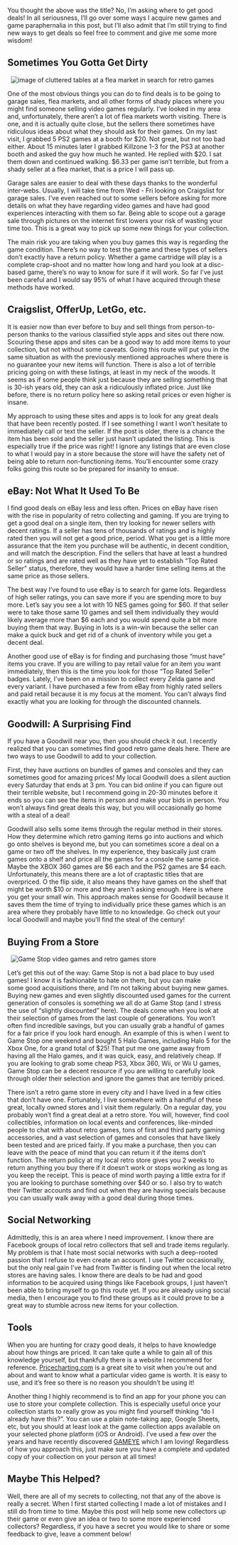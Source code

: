 You thought the above was the title? No, I’m asking where to get good deals! In all seriousness, I’ll go over some ways I acquire new games and game paraphernalia in this post, but I’ll also admit that I’m still trying to find new ways to get deals so feel free to comment and give me some more wisdom!

## Sometimes You Gotta Get Dirty

<div class="image-container">
  <img src="https://res.cloudinary.com/https-joeyg-me/image/upload/v1552515483/gaming/flea-market.jpg" onclick="openImage(`https://res.cloudinary.com/https-joeyg-me/image/upload/v1552515483/gaming/flea-market.jpg`)" alt="image of cluttered tables at a flea market in search for retro games">
</div>

One of the most obvious things you can do to find deals is to be going to garage sales, flea markets, and all other forms of shady places where you might find someone selling video games regularly. I’ve looked in my area and, unfortunately, there aren’t a lot of flea markets worth visiting. There is one, and it is actually quite close, but the sellers there sometimes have ridiculous ideas about what they should ask for their games. On my last visit, I grabbed 5 PS2 games at a booth for $20. Not great, but not too bad either. About 15 minutes later I grabbed Killzone 1-3 for the PS3 at another booth and asked the guy how much he wanted. He replied with $20. I sat them down and continued walking. $6.33 per game isn’t terrible, but from a shady seller at a flea market, that is a price I will pass up.

Garage sales are easier to deal with these days thanks to the wonderful inter-webs. Usually, I will take time from Wed - Fri looking on Craigslist for garage sales. I’ve even reached out to some sellers before asking for more details on what they have regarding video games and have had good experiences interacting with them so far. Being able to scope out a garage sale through pictures on the internet first lowers your risk of wasting your time too. This is a great way to pick up some new things for your collection.

The main risk you are taking when you buy games this way is regarding the game condition. There’s no way to test the game and these types of sellers don’t exactly have a return policy. Whether a game cartridge will play is a complete crap-shoot and no matter how long and hard you look at a disc-based game, there’s no way to know for sure if it will work. So far I’ve just been careful and I would say 95% of what I have acquired through these methods have worked.

## Craigslist, OfferUp, LetGo, etc.

It is easier now than ever before to buy and sell things from person-to-person thanks to the various classified style apps and sites out there now. Scouring these apps and sites can be a good way to add more items to your collection, but not without some caveats. Going this route will put you in the same situation as with the previously mentioned approaches where there is no guarantee your new items will function. There is also a lot of terrible pricing going on with these listings, at least in my neck of the woods. It seems as if some people think just because they are selling something that is 30-ish years old, they can ask a ridiculously inflated price. Just like before, there is no return policy here so asking retail prices or even higher is insane.

My approach to using these sites and apps is to look for any great deals that have been recently posted. If I see something I want I won’t hesitate to immediately call or text the seller. If the post is older, there is a chance the item has been sold and the seller just hasn’t updated the listing. This is especially true if the price was right! I ignore any listings that are even close to what I would pay in a store because the store will have the safety net of being able to return non-functioning items. You’ll encounter some crazy folks going this route so be prepared for insanity to ensue.

## eBay: Not What It Used To Be

I find good deals on eBay less and less often. Prices on eBay have risen with the rise in popularity of retro collecting and gaming. If you are trying to get a good deal on a single item, then try looking for newer sellers with decent ratings. If a seller has tens of thousands of ratings and is highly rated then you will not get a good price, period. What you get is a little more assurance that the item you purchase will be authentic, in decent condition, and will match the description. Find the sellers that have at least a hundred or so ratings and are rated well as they have yet to establish “Top Rated Seller” status, therefore, they would have a harder time selling items at the same price as those sellers.

The best way I’ve found to use eBay is to search for game lots. Regardless of high seller ratings, you can save more if you are spending more to buy more. Let’s say you see a lot with 10 NES games going for $60. If that seller were to take those same 10 games and sell them individually they would likely average more than $6 each and you would spend quite a bit more buying them that way. Buying in lots is a win-win because the seller can make a quick buck and get rid of a chunk of inventory while you get a decent deal.

Another good use of eBay is for finding and purchasing those “must have” items you crave. If you are willing to pay retail value for an item you want immediately, then this is the time you look for those “Top Rated Seller” badges. Lately, I’ve been on a mission to collect every Zelda game and every variant. I have purchased a few from eBay from highly rated sellers and paid retail because it is my focus at the moment. You can’t always find exactly what you are looking for through the discounted channels.

## Goodwill: A Surprising Find

If you have a Goodwill near you, then you should check it out. I recently realized that you can sometimes find good retro game deals here. There are two ways to use Goodwill to add to your collection.

First, they have auctions on bundles of games and consoles and they can sometimes good for amazing prices! My local Goodwill does a silent auction every Saturday that ends at 3 pm. You can bid online if you can figure out their terrible website, but I recommend going in 20-30 minutes before it ends so you can see the items in person and make your bids in person. You won’t always find great deals this way, but you will occasionally go home with a steal of a deal!

Goodwill also sells some items through the regular method in their stores. How they determine which retro gaming items go into auctions and which go onto shelves is beyond me, but you can sometimes score a deal on a game or two off the shelves. In my experience, they basically just cram games onto a shelf and price all the games for a console the same price. Maybe the XBOX 360 games are $6 each and the PS2 games are $4 each. Unfortunately, this means there are a lot of craptastic titles that are overpriced. O the flip side, it also means they have games on the shelf that might be worth $10 or more and they aren’t asking enough. Here is where you get your small win. This approach makes sense for Goodwill because it saves them the time of trying to individually price these games which is an area where they probably have little to no knowledge. Go check out your local Goodwill and maybe you’ll find the steal of the century!

## Buying From a Store

<div class="image-container">
  <img src="https://res.cloudinary.com/https-joeyg-me/image/upload/v1552515484/gaming/game_stop.jpg" alt="Game Stop video games and retro games store" onclick="openImage(`https://res.cloudinary.com/https-joeyg-me/image/upload/v1552515484/gaming/game_stop.jpg`)">
</div>

Let’s get this out of the way: Game Stop is not a bad place to buy used games! I know it is fashionable to hate on them, but you can make some good acquisitions there, and I’m not talking about buying new games. Buying new games and even slightly discounted used games for the current generation of consoles is something we all do at Game Stop (and I stress the use of “slightly discounted” here). The deals come when you look at their selection of games from the last couple of generations. You won’t often find incredible savings, but you can usually grab a handful of games for a fair price if you look hard enough. An example of this is when I went to Game Stop one weekend and bought 5 Halo Games, including Halo 5 for the Xbox One, for a grand total of $25! That put me one game away from having all the Halo games, and it was quick, easy, and relatively cheap. If you are looking to grab some cheap PS3, Xbox 360, Wii, or Wii U games, Game Stop can be a decent resource if you are willing to carefully look through older their selection and ignore the games that are terribly priced.

There isn’t a retro game store in every city and I have lived in a few cities that don’t have one. Fortunately, I live somewhere with a handful of these great, locally owned stores and I visit them regularly. On a regular day, you probably won’t find a great deal at a retro store. You will, however, find cool collectibles, information on local events and conferences, like-minded people to chat with about retro games, tons of first and third party gaming accessories, and a vast selection of games and consoles that have likely been tested and are priced fairly. If you make a purchase, then you can leave with the peace of mind that you can return it if the items don’t function. The return policy at my local retro store gives you 2 weeks to return anything you buy there if it doesn’t work or stops working as long as you keep the receipt. This is peace of mind worth paying a little extra for if you are looking to purchase something over $40 or so. I also try to watch their Twitter accounts and find out when they are having specials because you can usually walk away with a good deal during those times.

## Social Networking

Admittedly, this is an area where I need improvement. I know there are Facebook groups of local retro collectors that sell and trade items regularly. My problem is that I hate most social networks with such a deep-rooted passion that I refuse to even create an account. I use Twitter occasionally, but the only real gain I’ve had from Twitter is finding out when the local retro stores are having sales. I know there are deals to be had and good information to be acquired using things like Facebook groups, I just haven’t been able to bring myself to go this route yet. If you are already using social media, then I encourage you to find these groups as it could prove to be a great way to stumble across new items for your collection.

## Tools

When you are hunting for crazy good deals, it helps to have knowledge about how things are priced. It can take quite a while to gain all of this knowledge yourself, but thankfully there is a website I recommend for reference. <a href="https://www.pricecharting.com/" target="_blank" rel="external noopener">Pricecharting.com</a> is a great site to visit when you’re out and about and want to know what a particular video game is worth. It is easy to use, and it’s free so there is no reason you shouldn’t be using it!

Another thing I highly recommend is to find an app for your phone you can use to store your complete collection. This is especially useful once your collection starts to really grow as you might find yourself thinking “do I already have this?”. You can use a plain note-taking app, Google Sheets, etc, but you should at least look at the game collection apps available on your selected phone platform (iOS or Android). I’ve used a few over the years and have recently discovered <a href="https://play.google.com/store/apps/details?id=com.hairyharri.gameye&hl=en_US" target="_blank" rel="external">GAMEYE</a> which I am loving! Regardless of how you approach this, just make sure you have a complete and updated copy of your collection on your person at all times!

## Maybe This Helped?

Well, there are all of my secrets to collecting, not that any of the above is really a secret. When I first started collecting I made a lot of mistakes and I still do from time to time. Maybe this post will help some new collectors up their game or even give an idea or two to some more experienced collectors? Regardless, if you have a secret you would like to share or some feedback to give, leave a comment below!
